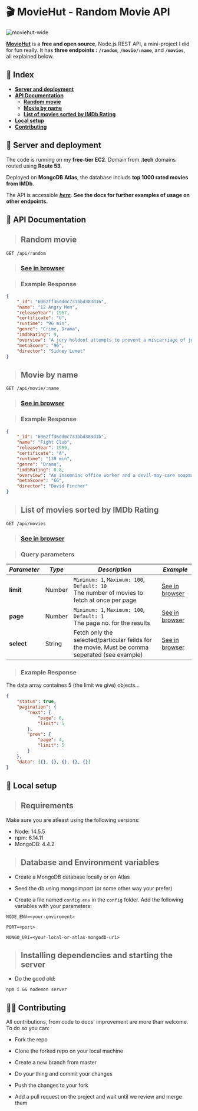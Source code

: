 # 🎬 **MovieHut - Random Movie API**

![moviehut-wide](https://user-images.githubusercontent.com/59442907/113717489-4b5fc700-9709-11eb-980c-cb6f83ed670e.jpg)

**[MovieHut](https://moviehut.tech/api/random)** is a **free and open source**, Node.js REST API, a mini-project I did for fun really. It has **three endpoints :** **`/random`**, **`/movie/:name`**, and **`/movies`**, all explained below.

## **📌 Index**

-   [**Server and deployment**](#🚀-server-and-deployment)
-   [**API Documentation**](#📝-api-documentation)
    -   [**Random movie**](#random-movie)
    -   [**Movie by name**](#movie-by-name)
    -   [**List of movies sorted by IMDb Rating**](#list-of-movies-sorted-by-imdb-rating)
-   [**Local setup**](#🔧-local-setup)
-   [**Contributing**](#👬🏽-contributing)

## **🚀 Server and deployment**

The code is running on my **free-tier EC2**. Domain from **.tech** domains routed using **Route 53**.

Deployed on **MongoDB Atlas**, the database includs **top 1000 rated movies from IMDb**.

The API is accessible **_[here](https://moviehut.tech/api/random)_**. **See the docs for further examples of usage on other endpoints.**

## 📝 **API Documentation**

> ## **Random movie**

```HTTP
GET /api/random
```

> ### **[See in browser](https://moviehut.tech/api/random)**

> ### Example Response

```json
{
    "_id": "6062ff36dd0c731bbd383d16",
    "name": "12 Angry Men",
    "releaseYear": 1957,
    "certificate": "U",
    "runtime": "96 min",
    "genre": "Crime, Drama",
    "imdbRating": 9,
    "overview": "A jury holdout attempts to prevent a miscarriage of justice by forcing his colleagues to reconsider the evidence.",
    "metaScore": "96",
    "director": "Sidney Lumet"
}
```

> ## **Movie by name**

```HTTP
GET /api/movie/:name
```

> ### **[See in browser](https://moviehut.tech/api/fight%20club)**

> ### Example Response

```json
{
    "_id": "6062ff36dd0c731bbd383d1b",
    "name": "Fight Club",
    "releaseYear": 1999,
    "certificate": "A",
    "runtime": "139 min",
    "genre": "Drama",
    "imdbRating": 8.8,
    "overview": "An insomniac office worker and a devil-may-care soapmaker form an underground fight club that evolves into something much, much more.",
    "metaScore": "66",
    "director": "David Fincher"
}
```

> ## **List of movies sorted by IMDb Rating**

```HTTP
GET /api/movies
```

> ### **[See in browser](https://moviehut.tech/api/movies?page=5&limit=5)**

> ### Query parameters

| **_Parameter_** | **_Type_** | **_Description_**                                                                               | **_Example_**                                                                 |
| --------------- | ---------- | ----------------------------------------------------------------------------------------------- | ----------------------------------------------------------------------------- |
| **limit**       | Number     | `Minimum: 1`, `Maximum: 100`, `Default: 10` <br> The number of movies to fetch at once per page | [See in browser](https://moviehut.tech/api/movies?limit=8)                    |
| **page**        | Number     | `Minimum: 1`, `Maximum: 100`, `Default: 1` <br> The page no. for the results                    | [See in browser](https://moviehut.tech/api/movies?select=name&page=5&limit=5) |
| **select**      | String     | Fetch only the selected/particular feilds for the movie. Must be comma seperated (see example)  | [See in browser](https://moviehut.tech/api/movies?select=name,imdbRating)     |

> ### Example Response

The data array containes 5 (the limit we give) objects...

```json
{
    "status": true,
    "pagination": {
        "next": {
            "page": 6,
            "limit": 5
        },
        "prev": {
            "page": 4,
            "limit": 5
        }
    },
    "data": [{}, {}, {}, {}, {}]
}
```

## **🔧 Local setup**

> ## **Requirements**

Make sure you are atleast using the following versions:

-   Node: 14.5.5
-   npm: 6.14.11
-   MongoDB: 4.4.2

> ## **Database and Environment variables**

-   Create a MongoDB database locally or on Atlas

-   Seed the db using mongoimport (or some other way your prefer)

-   Create a file named `config.env` in the `config` folder. Add the following variables with your parameters:

```.env
NODE_ENV=<your-enviroment>

PORT=<port>

MONGO_URI=<your-local-or-atlas-mongodb-uri>
```

> ## **Installing dependencies and starting the server**

-   Do the good old:

```
npm i && nodemon server
```

## **👬🏽 Contributing**

All contributions, from code to docs' improvement are more than welcome. To do so you can:

-   Fork the repo

-   Clone the forked repo on your local machine

-   Create a new branch from master

-   Do your thing and commit your changes

-   Push the changes to your fork

-   Add a pull request on the project and wait until we review and merge them
